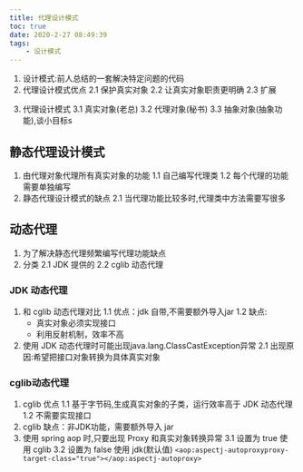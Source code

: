 ```yaml
---
title: 代理设计模式
toc: true
date: 2020-2-27 08:49:39
tags:
	- 设计模式
---
```


1. 设计模式:前人总结的一套解决特定问题的代码
2. 代理设计模式优点
	2.1 保护真实对象
	2.2 让真实对象职责更明确
	2.3 扩展
<!-- more -->
3. 代理设计模式
	3.1 真实对象(老总)
	3.2 代理对象(秘书)
	3.3 抽象对象(抽象功能),谈小目标s
## 静态代理设计模式
1. 由代理对象代理所有真实对象的功能
1.1 自己编写代理类
1.2 每个代理的功能需要单独编写
2. 静态代理设计模式的缺点
2.1 当代理功能比较多时,代理类中方法需要写很多
## 动态代理
1. 为了解决静态代理频繁编写代理功能缺点
2. 分类
	2.1 JDK 提供的
	2.2 cglib 动态代理
### JDK 动态代理
1. 和 cglib 动态代理对比
	1.1 优点：jdk 自带,不需要额外导入jar
	1.2 缺点:
	- 真实对象必须实现接口
	- 利用反射机制，效率不高
2. 使用 JDK 动态代理时可能出现java.lang.ClassCastException异常
2.1 出现原因:希望把接口对象转换为具体真实对象
### cglib动态代理
1. cglib 优点
	1.1 基于字节码,生成真实对象的子类，运行效率高于 JDK 动态代理
	1.2 不需要实现接口
2. cglib 缺点：非JDK功能，需要额外导入 jar
3. 使用 spring aop 时,只要出现 Proxy 和真实对象转换异常
	3.1 设置为 true 使用 cglib
	3.2 设置为 false 使用 jdk(默认值)
`<aop:aspectj-autoproxyproxy-target-class="true"></aop:aspectj-autoproxy>`

